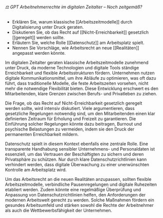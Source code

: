 
###### ⚖️ GPT Arbeitnehmerrechte im digitalen Zeitalter – Noch zeitgemäß?
- Erklären Sie, warum klassische [[Arbeitszeitmodelle]] durch Digitalisierung unter Druck geraten. 
- Diskutieren Sie, ob das Recht auf [[Nicht-Erreichbarkeit]] gesetzlich [[geregelt]] werden sollte.  
- Erläutern Sie, welche Rolle [[Datenschutz]] am Arbeitsplatz spielt.  
- Nennen Sie Vorschläge, wie Arbeitsrecht an neue [[Realitäten]] angepasst werden könnte.


Im digitalen Zeitalter geraten klassische Arbeitszeitmodelle zunehmend unter Druck, da moderne Technologien und digitale Tools ständige Erreichbarkeit und flexible Arbeitsstrukturen fördern. Unternehmen nutzen digitale Kommunikationsmittel, um ihre Abläufe zu optimieren, was oft dazu führt, dass traditionelle Modelle, die feste Arbeitszeiten vorsehen, nicht mehr die notwendige Flexibilität bieten. Diese Entwicklung erschwert es den Mitarbeitenden, klare Grenzen zwischen Berufs- und Privatleben zu ziehen.

Die Frage, ob das Recht auf Nicht-Erreichbarkeit gesetzlich geregelt werden sollte, wird intensiv diskutiert. Viele argumentieren, dass gesetzliche Regelungen notwendig sind, um den Mitarbeitenden einen klar definierten Zeitraum für Erholung und Freizeit zu garantieren. Die Einführung solcher Regelungen könnte dazu beitragen, Burnout und psychische Belastungen zu vermeiden, indem sie den Druck der permanenten Erreichbarkeit mildern.

Datenschutz spielt in diesem Kontext ebenfalls eine zentrale Rolle. Eine transparente Handhabung sensibler Unternehmens- und Personaldaten ist essenziell, um das Vertrauen der Beschäftigten zu sichern und deren Privatsphäre zu schützen. Nur durch klare Datenschutzrichtlinien kann verhindert werden, dass digitale Überwachung zu einer unerwünschten Kontrolle am Arbeitsplatz wird.

Um das Arbeitsrecht an die neuen Realitäten anzupassen, sollten flexible Arbeitszeitmodelle, verbindliche Pausenregelungen und digitale Ruhezeiten etabliert werden. Zudem könnte eine regelmäßige Überprüfung und Anpassung von Datenschutzrichtlinien helfen, den Anforderungen der modernen Arbeitswelt gerecht zu werden. Solche Maßnahmen fördern ein gesundes Arbeitsumfeld und stärken sowohl die Rechte der Arbeitnehmer als auch die Wettbewerbsfähigkeit der Unternehmen.